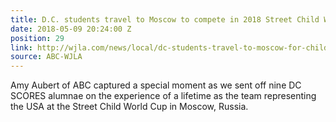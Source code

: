 ```yaml
---
title: D.C. students travel to Moscow to compete in 2018 Street Child World Cup
date: 2018-05-09 20:24:00 Z
position: 29
link: http://wjla.com/news/local/dc-students-travel-to-moscow-for-child-world-cup
source: ABC-WJLA
---
```


Amy Aubert of ABC captured a special moment as we sent off nine DC SCORES alumnae on the experience of a lifetime as the team representing the USA at the Street Child World Cup in Moscow, Russia. 